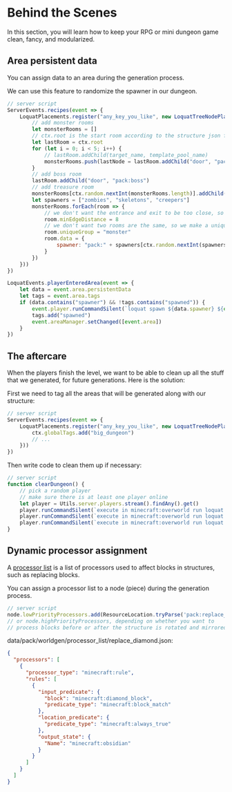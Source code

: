 # Behind the Scenes

In this section, you will learn how to keep your RPG or mini dungeon game clean, fancy, and modularized.

## Area persistent data

You can assign data to an area during the generation process.

We can use this feature to randomize the spawner in our dungeon.

```js hl_lines="16 22 23 24"
// server script
ServerEvents.recipes(event => {
	LoquatPlacements.register("any_key_you_like", new LoquatTreeNodePlacer("pack:big_dungeon", ctx => {
		// add monster rooms
		let monsterRooms = []
		// ctx.root is the start room according to the structure json file
		let lastRoom = ctx.root
		for (let i = 0; i < 5; i++) {
			// lastRoom.addChild(target_name, template_pool_name)
			monsterRooms.push(lastNode = lastRoom.addChild("door", "pack:monster"))
		}
		// add boss room
		lastRoom.addChild("door", "pack:boss")
		// add treasure room
		monsterRooms[ctx.random.nextInt(monsterRooms.length)].addChild("door", "pack:treasure")
		let spawners = ["zombies", "skeletons", "creepers"]
		monsterRooms.forEach(room => {
			// we don't want the entrance and exit to be too close, so we set a minimum distance
			room.minEdgeDistance = 8
			// we don't want two rooms are the same, so we make a unique group id for them
			room.uniqueGroup = "monster"
			room.data = {
				spawner: "pack:" + spawners[ctx.random.nextInt(spawners.length)]
			}
		})
	}))
})

LoquatEvents.playerEnteredArea(event => {
	let data = event.area.persistentData
	let tags = event.area.tags
	if (data.contains("spawner") && !tags.contains("spawned")) {
		event.player.runCommandSilent(`loquat spawn ${data.spawner} ${event.area.uuid}`)
		tags.add("spawned")
		event.areaManager.setChanged([event.area])
	}
})
```

## The aftercare

When the players finish the level, we want to be able to clean up all the stuff that we generated, for future
generations. Here is the solution:

First we need to tag all the areas that will be generated along with our structure:

```js
// server script
ServerEvents.recipes(event => {
	LoquatPlacements.register("any_key_you_like", new LoquatTreeNodePlacer("pack:big_dungeon", ctx => {
		ctx.globalTags.add("big_dungeon")
		// ...
	}))
})
```

Then write code to clean them up if necessary:

```js
// server script
function clearDungeon() {
	// pick a random player
	// make sure there is at least one player online
	let player = Utils.server.players.stream().findAny().get()
	player.runCommandSilent(`execute in minecraft:overworld run loquat select_tag big_dungeon`)
	player.runCommandSilent(`execute in minecraft:overworld run loquat empty selection`)
	player.runCommandSilent(`execute in minecraft:overworld run loquat delete selection`)
}
```

## Dynamic processor assignment

A [processor list](https://minecraft.fandom.com/wiki/Custom_structure#Processor_List) is a list of processors used to affect blocks in structures, such as replacing blocks.

You can assign a processor list to a node (piece) during the generation process.

```js
// server script
node.lowPriorityProcessors.add(ResourceLocation.tryParse('pack:replace_diamond'))
// or node.highPriorityProcessors, depending on whether you want to
// process blocks before or after the structure is rotated and mirrored
```

data/pack/worldgen/processor_list/replace_diamond.json:

```json
{
  "processors": [
    {
      "processor_type": "minecraft:rule",
      "rules": [
        {
          "input_predicate": {
            "block": "minecraft:diamond_block",
            "predicate_type": "minecraft:block_match"
          },
          "location_predicate": {
            "predicate_type": "minecraft:always_true"
          },
          "output_state": {
            "Name": "minecraft:obsidian"
          }
        }
      ]
    }
  ]
}
```
